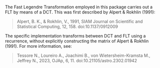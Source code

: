 The Fast Legendre Transformation employed in this package carries out a FLT by
means of a DCT.  This was first described by Alpert & Rokhlin (1991):

> Alpert, B. K., & Rokhlin, V., 1991, SIAM Journal on Scientific and
> Statistical Computing, 12, 158. doi:10.1137/0912009

The specific implementation transforms between DCT and FLT using a recurrence,
without explicitly constructing the matrix of Alpert & Rokhlin (1991).  For
more information, see:

> Tessore N., Loureiro A., Joachimi B., von Wietersheim-Kramsta M., Jeffrey N.,
> 2023, OJAp, 6, 11. doi:10.21105/astro.2302.01942
